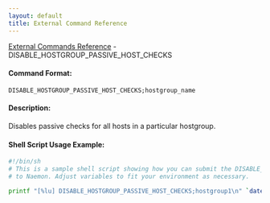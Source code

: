 ```yaml
---
layout: default
title: External Command Reference
---
```


<!--
************************************************
* AUTO GENERATED PAGE - USE ./update SCRIPT
************************************************
-->

<span class="glyphicon glyphicon-arrow-up"></span><a href="index.html"> External Commands Reference</a> - DISABLE_HOSTGROUP_PASSIVE_HOST_CHECKS<br>


#### Command Format:

`DISABLE_HOSTGROUP_PASSIVE_HOST_CHECKS;hostgroup_name`

#### Description:

Disables passive checks for all hosts in a particular hostgroup.

#### Shell Script Usage Example:

```sh
#!/bin/sh
# This is a sample shell script showing how you can submit the DISABLE_HOSTGROUP_PASSIVE_HOST_CHECKS command
# to Naemon. Adjust variables to fit your environment as necessary.

printf "[%lu] DISABLE_HOSTGROUP_PASSIVE_HOST_CHECKS;hostgroup1\n" `date +%s` > /var/lib/naemon/naemon.cmd
```



